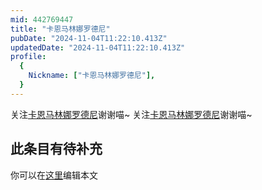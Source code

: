 ```yaml
---
mid: 442769447
title: "卡恩马林娜罗德尼"
pubDate: "2024-11-04T11:22:10.413Z"
updatedDate: "2024-11-04T11:22:10.413Z"
profile:
  {
    Nickname: ["卡恩马林娜罗德尼"],
  }
---
```


关注[卡恩马林娜罗德尼](https://space.bilibili.com/442769447)谢谢喵~ 关注[卡恩马林娜罗德尼](https://space.bilibili.com/442769447)谢谢喵~

## 此条目有待补充
你可以在[这里](https://github.com/Yuhanawa/VTuber.ICU-Content/edit/master/v/卡恩马林娜罗德尼/index.md)编辑本文
